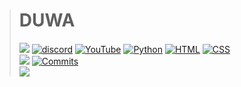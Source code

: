 > # **DUWA**<br>
> [![](https://komarev.com/ghpvc/?username=DuwaYT)](https://www.youtube.com/channel/UC830rjP727c4fFZ0hX_cKww)
> [![discord](https://discord.com/api/guilds/267624335836053506/widget.png)](https://pornhub.com)
> [![YouTube](https://img.shields.io/badge/-D%20U%20W%20A%20-000000?style=flat&logo=youtube)](https://www.youtube.com/channel/UC830rjP727c4fFZ0hX_cKww)
> [![Python](https://img.shields.io/badge/-Python-000000?style=flat&logo=python)](https://www.youtube.com/channel/UC830rjP727c4fFZ0hX_cKww)
> [![HTML](https://img.shields.io/badge/-HTML-000000?style=flat&logo=html5)](https://www.youtube.com/channel/UC830rjP727c4fFZ0hX_cKww)
> [![CSS](https://img.shields.io/badge/-CSS-000000?style=flat&logo=css3)](https://www.youtube.com/channel/UC830rjP727c4fFZ0hX_cKww)<br>
> [![](https://github-readme-stats.vercel.app/api/top-langs?username=duwAYT&show_icons=true&locale=en&theme=midnight-purple)](https://www.youtube.com/channel/UC830rjP727c4fFZ0hX_cKww)
[![Commits](https://github-readme-stats.vercel.app/api?username=DuwaYT&include_all_commits=true&count_private=true&show_icons=true&theme=midnight-purple)](https://www.youtube.com/channel/UC830rjP727c4fFZ0hX_cKww)<br>
> <img src="https://discord.c99.nl/widget/theme-4/794917831258800158.png"><br>
